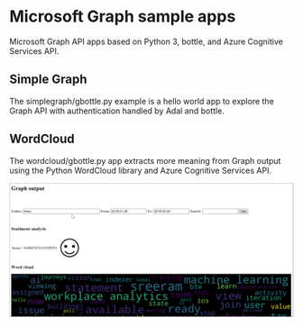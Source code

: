 # Microsoft Graph sample apps
Microsoft Graph API apps based on Python 3, bottle, and Azure Cognitive Services API.

## Simple Graph
The simplegraph/gbottle.py example is a hello world app to explore the Graph API with authentication handled by Adal and bottle.

## WordCloud
The wordcloud/gbottle.py app extracts more meaning from Graph output using the Python WordCloud library and Azure Cognitive Services API.

![wordcloud graph output](./wordcloud/img/graph_output.png)